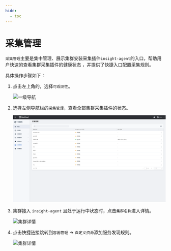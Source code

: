 ```yaml
---
hide:
  - toc
---
```


# 采集管理

`采集管理`主要是集中管理、展示集群安装采集插件`insight-agent`的入口，帮助用户快速的查看集群采集插件的健康状态 ，并提供了快捷入口配置采集规则。

具体操作步骤如下：

1. 点击左上角的，选择`可观测性`。

    ![一级导航](https://docs.daocloud.io/daocloud-docs-images/docs/insight/images/collectmanage01.png)

2. 选择左侧导航栏的`采集管理`，查看全部集群采集插件的状态。

    ![集群列表](../../images/collectmanage02.png)


3. 集群接入 `insight-agent` 且处于运行中状态时，点击`集群名称`进入详情。

    ![集群详情](https://docs.daocloud.io/daocloud-docs-images/docs/insight/images/collectmanage03.png)


4. 点击快捷链接跳转到`容器管理` -> `自定义资源`添加服务发现规则。

    ![集群详情](https://docs.daocloud.io/daocloud-docs-images/docs/insight/images/collectmanage04.png)
